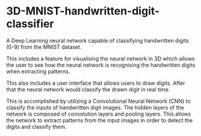 # 3D-MNIST-handwritten-digit-classifier
A Deep Learning neural network capable of classifying handwritten digits (0-9) from the MNIST dataset.

This includes a feature for visualising the neural network in 3D which allows the user to see how the neural network is recognising the handwritten digits when extracting patterns.

This also includes a user interface that allows users to draw digits. After that the neural network would classify the drawn digit in real time.

This is accomplished by utilizing a Convolutional Neural Network (CNN) to classify the inputs of handwritten digit images.
The hidden layers of the network is composed of convolution layers and pooling layers. This allows the network to extract patterns from the input images in order to detect the digits and classify them.
